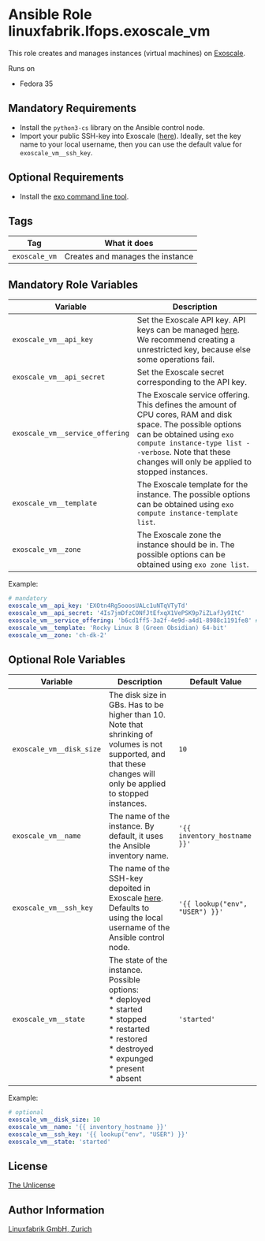 # Ansible Role linuxfabrik.lfops.exoscale_vm

This role creates and manages instances (virtual machines) on [Exoscale](https://www.exoscale.com/).

Runs on

* Fedora 35


## Mandatory Requirements

* Install the `python3-cs` library on the Ansible control node.
* Import your public SSH-key into Exoscale ([here](https://portal.exoscale.com/compute/keypairs)). Ideally, set the key name to your local username, then you can use the default value for `exoscale_vm__ssh_key`.


## Optional Requirements

* Install the [exo command line tool](https://github.com/exoscale/cli/releases).


## Tags

| Tag           | What it does                     |
| ---           | ------------                     |
| `exoscale_vm` | Creates and manages the instance |


## Mandatory Role Variables

| Variable | Description |
| -------- | ----------- |
| `exoscale_vm__api_key` | Set the Exoscale API key. API keys can be managed [here](https://portal.exoscale.com/iam/api-keys). We recommend creating a unrestricted key, because else some operations fail. |
| `exoscale_vm__api_secret` | Set the Exoscale secret corresponding to the API key. |
| `exoscale_vm__service_offering` | The Exoscale service offering. This defines the amount of CPU cores, RAM and disk space. The possible options can be obtained using `exo compute instance-type list --verbose`. Note that these changes will only be applied to stopped instances. |
| `exoscale_vm__template` | The Exoscale template for the instance. The possible options can be obtained using `exo compute instance-template list`. |
| `exoscale_vm__zone` | The Exoscale zone the instance should be in.  The possible options can be obtained using `exo zone list`. |

Example:
```yaml
# mandatory
exoscale_vm__api_key: 'EXOtn4Rg5ooosUALc1uNTqVTyTd'
exoscale_vm__api_secret: '4Is7jmDfzCONfJtEfxqX1VePSK9p7iZLafJy9ItC'
exoscale_vm__service_offering: 'b6cd1ff5-3a2f-4e9d-a4d1-8988c1191fe8' # standard.tiny
exoscale_vm__template: 'Rocky Linux 8 (Green Obsidian) 64-bit'
exoscale_vm__zone: 'ch-dk-2'
```


## Optional Role Variables

| Variable                 | Description                                                                                                                                                                      | Default Value                   |
| --------                 | -----------                                                                                                                                                                      | -------------                   |
| `exoscale_vm__disk_size` | The disk size in GBs. Has to be higher than 10. Note that shrinking of volumes is not supported, and that these changes will only be applied to stopped instances.               | `10`                            |
| `exoscale_vm__name`      | The name of the instance. By default, it uses the Ansible inventory name.                                                                                                        | `'{{ inventory_hostname }}'`    |
| `exoscale_vm__ssh_key`   | The name of the SSH-key depoited in Exoscale [here](https://portal.exoscale.com/compute/keypairs). Defaults to using the local username of the Ansible control node.             | `'{{ lookup("env", "USER") }}'` |
| `exoscale_vm__state`     | The state of the instance. Possible options:<br> * deployed<br> * started<br> * stopped<br> * restarted<br> * restored<br> * destroyed<br> * expunged<br> * present<br> * absent | `'started'`                     |

Example:
```yaml
# optional
exoscale_vm__disk_size: 10
exoscale_vm__name: '{{ inventory_hostname }}'
exoscale_vm__ssh_key: '{{ lookup("env", "USER") }}'
exoscale_vm__state: 'started'
```


## License

[The Unlicense](https://unlicense.org/)


## Author Information

[Linuxfabrik GmbH, Zurich](https://www.linuxfabrik.ch)
